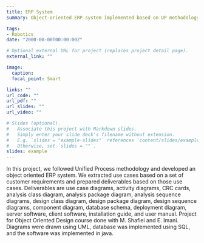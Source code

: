 ```yaml
---
title: ERP System
summary: Object-oriented ERP system implemented based on UP methodology.

tags:
- Robotics
date: "2000-00-00T00:00:00Z"

# Optional external URL for project (replaces project detail page).
external_link: ""

image:
  caption:
  focal_point: Smart

links: ""
url_code: ""
url_pdf: ""
url_slides: ""
url_video: ""

# Slides (optional).
#   Associate this project with Markdown slides.
#   Simply enter your slide deck's filename without extension.
#   E.g. `slides = "example-slides"` references `content/slides/example-slides.md`.
#   Otherwise, set `slides = ""`.
slides: example
---
```


In this project, we followed Unified Process methodology and developed an object oriented ERP system. We extracted use cases based on a set of customer requirements and prepared deliverables based on those use cases. Deliverables are use case diagrams, activity diagrams, CRC cards, analysis class diagram, analysis package diagram, analysis sequence diagrams, design class diagram, design package diagram, design sequence diagrams, component diagram, database schema, deployment diagram, server software, client software, installation guide, and user manual. Project for Object Oriented Design course done with M. Shafiei and E. Imani. Diagrams were drawn using UML, database was implemented using SQL, and the software was implemented in java.
